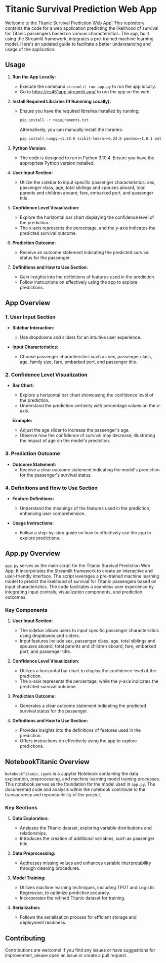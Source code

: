 # Titanic Survival Prediction Web App

Welcome to the Titanic Survival Prediction Web App! This repository contains the code for a web application predicting the likelihood of survival for Titanic passengers based on various characteristics. The app, built using the Streamlit framework, integrates a pre-trained machine learning model. Here's an updated guide to facilitate a better understanding and usage of the application.

## Usage

1. **Run the App Locally:**
   - Execute the command `streamlit run app.py` to run the app locally.
   - Go to https://cs451app.streamlit.app/ to run the app on the web.

2. **Install Required Libraries (If Runnning Locally):**
   - Ensure you have the required libraries installed by running:
     ```bash
     pip install -r requirements.txt
     ```
     Alternatively, you can manually install the libraries:
     ```bash
     pip install numpy>=1.20.0 scikit-learn>=0.24.0 pandas==1.0.1 matplotlib==3.1.3 joblib==0.14.1 tpot==0.11.1 streamlit==0.61.0
     ```

3. **Python Version:**
   - The code is designed to run in Python 3.10.4. Ensure you have the appropriate Python version installed.

4. **User Input Section:**
   - Utilize the sidebar to input specific passenger characteristics: sex, passenger class, age, total siblings and spouses aboard, total parents and children aboard, fare, embarked port, and passenger title.

5. **Confidence Level Visualization:**
   - Explore the horizontal bar chart displaying the confidence level of the prediction.
   - The x-axis represents the percentage, and the y-axis indicates the predicted survival outcome.

6. **Prediction Outcome:**
   - Receive an outcome statement indicating the predicted survival status for the passenger.

7. **Definitions and How to Use Section:**
   - Gain insights into the definitions of features used in the prediction.
   - Follow instructions on effectively using the app to explore predictions.

## App Overview

### 1. User Input Section

- **Sidebar Interaction:**
  - Use dropdowns and sliders for an intuitive user experience.

- **Input Characteristics:**
  - Choose passenger characteristics such as sex, passenger class, age, family size, fare, embarked port, and passenger title.

### 2. Confidence Level Visualization

- **Bar Chart:**
  - Explore a horizontal bar chart showcasing the confidence level of the prediction.
  - Understand the prediction certainty with percentage values on the x-axis.

  **Example:**
  - Adjust the age slider to increase the passenger's age.
  - Observe how the confidence of survival may decrease, illustrating the impact of age on the model's prediction.

### 3. Prediction Outcome

- **Outcome Statement:**
  - Receive a clear outcome statement indicating the model's prediction for the passenger's survival status.

### 4. Definitions and How to Use Section

- **Feature Definitions:**
  - Understand the meanings of the features used in the prediction, enhancing user comprehension.

- **Usage Instructions:**
  - Follow a step-by-step guide on how to effectively use the app to explore predictions.


## App.py Overview

`app.py` serves as the main script for the Titanic Survival Prediction Web App. It incorporates the Streamlit framework to create an interactive and user-friendly interface. The script leverages a pre-trained machine learning model to predict the likelihood of survival for Titanic passengers based on input characteristics. The code facilitates a seamless user experience by integrating input controls, visualization components, and prediction outcomes.

### Key Components

1. **User Input Section:**
   - The sidebar allows users to input specific passenger characteristics using dropdowns and sliders.
   - Input features include sex, passenger class, age, total siblings and spouses aboard, total parents and children aboard, fare, embarked port, and passenger title.

2. **Confidence Level Visualization:**
   - Utilizes a horizontal bar chart to display the confidence level of the prediction.
   - The x-axis represents the percentage, while the y-axis indicates the predicted survival outcome.

3. **Prediction Outcome:**
   - Generates a clear outcome statement indicating the predicted survival status for the passenger.

4. **Definitions and How to Use Section:**
   - Provides insights into the definitions of features used in the prediction.
   - Offers instructions on effectively using the app to explore predictions.

## NotebookTitanic Overview

`NotebookTitanic.ipynb` is a Jupyter Notebook containing the data exploration, preprocessing, and machine learning model training processes. This notebook serves as the foundation for the model used in `app.py`. The documented code and analysis within the notebook contribute to the transparency and reproducibility of the project.

### Key Sections

1. **Data Exploration:**
   - Analyzes the Titanic dataset, exploring variable distributions and relationships.
   - Introduces the creation of additional variables, such as passenger title.

2. **Data Preprocessing:**
   - Addresses missing values and enhances variable interpretability through cleaning procedures.

3. **Model Training:**
   - Utilizes machine learning techniques, including TPOT and Logistic Regression, to optimize predictive accuracy.
   - Incorporates the refined Titanic dataset for training.

4. **Serialization:**
   - Follows the serialization process for efficient storage and deployment readiness.

## Contributing

Contributions are welcome! If you find any issues or have suggestions for improvement, please open an issue or create a pull request.
